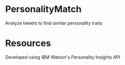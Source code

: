 # PersonalityMatch
Analyze tweets to find similar personality traits
<h1>Resources</h1>
<p>Developed using IBM Watson's Personality Insights API<p>

